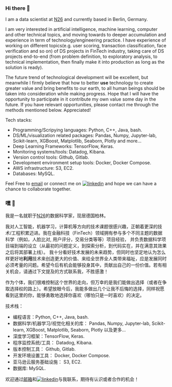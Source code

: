 ### Hi there 👋

I am a data scientist at [N26](https://n26.com/en-eu) and currently based in Berlin, Germany.

I am very interested in artificial intelligence, machine learning, computer and other technical topics, and moving towards to deeper accumulation and experience in term of technology/engineering practice. I have experience of working on different topics(e.g. user scoring, transaction classification, face verification and so on) of DS projects in FinTech industry, taking care of DS projects end-to-end (from problem definition, to exploratory analysis, to technical implementation, then finally make it into production as long as the solution is ready).

The future trend of technological development will be excellent, but meanwhile I firmly believe that how to better **use** technology to create greater value and bring benefits to our earth, to all human beings should be taken into consideration while making progress. Hope that I will have the opportunity to participate in it contribute my own value some day in the future. If you have relevant opportunities, please contact me through the methods mentioned below. Appreciated!

Tech stacks:
 - Programming/Scripying languages: Python, C++, Java, bash.  
 - DS/ML/visualization related packages: Pandas, Numpy, Jupyter-lab, Scikit-learn, XGBoost, Matplotlib, Seaborn, Plotly and more...   
 - Deep Learning Frameworks: TensorFlow, Keras.  
 - Monitoring systems/tools: Datadog, Kibana.  
 - Version control tools: Github, Gitlab.  
 - Development environment setup tools: Docker, Docker Compose.  
 - AWS infrastructure: S3, EC2.   
 - Databases: MySQL.  

Feel Free to [email](mailto:zequn.zhou007@gmail.com) or connect me on [![linkedin](https://img.shields.io/badge/-LinkedIn-blue?style=flat&logo=Linkedin)](https://www.linkedin.com/in/zequn-zhou/) and hope we can have a chance to collaborate together.


### 嘿 👋

我是一名就职于[N26](https://n26.com/en-eu)的数据科学家，现居德国柏林。

我对人工智能，机器学习，计算机等方向的技术课题很感兴趣，正朝着更深的技术/工程积累迈进。我在金融科技（FinTech）领域拥有参与多个不同主题的数据科学（例如，人脸比对, 用户评分，交易分类等等）项目经验， 并负责数据科学项目端到端的设立（从最初的问题定义，到探索分析，到代码实在，并在满意其效果之后将其部署上线）。
我十分看好技术发展的未来趋势，但同时也坚定地认为怎么样更好地**利用**技术来创造更大的价值、来给全世界全人类带来福祉，应是发展同时必须考量的问题。希望今后有机会能够投身其中，贡献出自己的一份价值。若有相关机会，请通过下文提及的方式联系我，不胜感激！

作为个体，我们很难控制这个世界的走向，但万幸的是我们能做出选择（或者在争取选择权的路上）。希望放眼今后，我能多做出几个让我不后悔的选择，同样祝愿看到这里的你，能够勇敢地选择你喜欢（哪怕只是一时喜欢）的决定。

技术栈：
 - 编程语言：Python, C++, Java, bash.  
 - 数据科学/机器学习/视觉化相关的库： Pandas, Numpy, Jupyter-lab, Scikit-learn, XGBoost, Matplotlib, Seaborn, Plotly 以及更多...  
 - 深度学习框架：TensorFlow, Keras.  
 - 程序监控系统/工具： Datadog, Kibana.  
 - 版本控制工具： Github, Gitlab.  
 - 开发环境设置工具： Docker, Docker Compose.  
 - 亚马逊云服务基础设施： S3, EC2.  
 - 数据库: MySQL.  

欢迎通过[邮箱](mailto:zequn.zhou007@gmail.com)和[![linkedin](https://img.shields.io/badge/-LinkedIn-blue?style=flat&logo=Linkedin)](https://www.linkedin.com/in/zequn-zhou/)与我联系，期待有认识或者合作的机会！  
